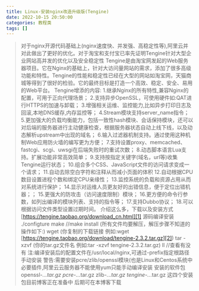 ```yaml
---
title: Linux-安装nginx改造升级版(Tengine)
date: 2022-10-15 20:50:00
categories: 教程类
tags: []
---
```


>对于nginx开源代码基础上(nginx速度快、并发强、高稳定性等),阿里云并对此做出了更好的优化。对于淘宝和支付宝已率先证明Tengine针对大型企业网站高并发的优化以及安全稳定性    Tengine是由淘宝网发起的Web服务器项目。它在Nginx的基础上，针对大访问量网站的需求，添加了很多高级功能和特性。Tengine的性能和稳定性已经在大型的网站如淘宝网，天猫商城等得到了很好的检验。它的最终目标是打造一个高效、稳定、安全、易用的Web平台。    Tengine增添的内容:    1.继承Nginx的所有特性,兼容Nginx的配置，可用于正向代理场景；    2.支持异步OpenSSL，可使用硬件如:QAT进行HTTPS的加速与卸载；    3.增强相关运维、监控能力,比如异步打印日志及回滚,本地DNS缓存,内存监控等；    4.Stream模块支持server_name指令；    5.更加强大的负载均衡能力，包括一致性hash模块、会话保持模块，还可以对后端的服务器进行主动健康检查，根据服务器状态自动上线下线，以及动态解析upstream中出现的域名；    6.输入过滤器机制支持。通过使用这种机制Web应用防火墙的编写更为方便；    7.支持设置proxy、memcached、fastcgi、scgi、uwsgi在后端失败时的重试次数；    8.动态脚本语言Lua支持。扩展功能非常高效简单；    9.支持按指定关键字(域名，url等)收集Tengine运行状态；    10.组合多个CSS、JavaScript文件的访问请求变成一个请求；    11.自动去除空白字符和注释从而减小页面的体积    12.自动根据CPU数目设置进程个数和绑定CPU亲缘性；    13.监控系统的负载和资源占用从而对系统进行保护；    14.显示对运维人员更友好的出错信息，便于定位出错机器；；    15.更强大的防攻击（访问速度限制）模块；    16.更方便的命令行参数，如列出编译的模块列表、支持的指令等；    17.支持Dubbo协议；    18.可以根据访问文件类型设置过期时间。
介绍这么多，下载以及安装方式    [<a href="https://tengine.taobao.org/download_cn.html">https://tengine.taobao.org/download_cn.html][1]</a>    源码编译安装        ./configture
        make
        //make install
(所有文件均要解压，解压步骤不知道的操作如下:)        wget (你复制的下载链接 例如:wget [https://tengine.taobao.org/download/tengine-2.3.2.tar.gz][2])
        tar -xzvf (你的tar.gz文件名 例如:tar -xzvf tengine-2.3.2.tar.gz)
        ll //查看有没有
注:编译安装后的配置文件在/usr/local/nginx,可通过-prefix指定根路径
手动安装    警告:需要安装pcre/zlib/openssl模块(也是Linux和Centos系统中必要插件,阿里云云服务器不能使用yum只能手动编译安装
安装的软件包    openssl-*.*.*.tar.gz    pcre-<em>.*.</em>.tar.gz    zlib-*.*.*.tar.gz    tengine-<em>.*.</em>.tar.gz
这四个安装包目前博客正在准备中    后期可在本博客下载

[1]: https://tengine.taobao.org/download_cn.html
[2]: https://tengine.taobao.org/download/tengine-2.3.2.tar.gz

